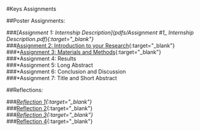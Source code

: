 #Keys Assignments  

##Poster Assignments:  

###*[Assignment 1: Internship Description](pdfs/Assignment #1_ Internship Description.pdf){:target="_blank"}  
###*[Assignment 2: Introduction to your Research](https://github.com/agoel11/KEYS2023/files/11923772/Assignment.2_.Introduction.to.Your.Research.pdf){:target="_blank"}  
###*[Assignment 3: Materials and Methods](https://github.com/agoel11/KEYS2023/files/11923773/Assignment.3_.Materials.Methods.pdf){:target="_blank"}  
###*Assignment 4: Results  
###*Assignment 5: Long Abstract  
###*Assignment 6: Conclusion and Discussion  
###*Assignment 7: Title and Short Abstract  


##Reflections:  

###*[Reflection 1](https://github.com/agoel11/KEYS2023/files/11923776/Reflection.1.pdf){:target="_blank"}  
###*[Reflection 2](https://github.com/agoel11/KEYS2023/files/11923778/Reflection.2.pdf){:target="_blank"}  
###*[Reflection 3](https://github.com/agoel11/KEYS2023/files/11923781/Reflection.3.pdf){:target="_blank"}  
###*[Reflection 4](https://github.com/agoel11/KEYS2023/files/11923782/Reflection.4.pdf){:target="_blank"}  
